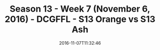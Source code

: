 ---
title: Season 13 - Week 7 (November 6, 2016) - DCGFFL - S13 Orange vs S13 Ash
teams-score:
- team: _teams/s13-orange.md
  score:
- team: _teams/s13-ash.md
  score: 13
mvp: G. Cline (Orange); B. Benjamin (Ash)
game-ball: N. Christiansen (Lime); J. Cothran (Ash)
season: 13
week: 7
date: '2016-11-07T11:32:46'
pageid: season-13-week-7-november-6-2016-4822-vs-4808
---